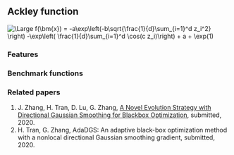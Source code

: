 ## Ackley function

<img src="https://latex.codecogs.com/svg.latex?\Large&space;f(\bm{x}) = -a\exp\left(-b\sqrt{\frac{1}{d}\sum_{i=1}^d z_i^2} \right)
-\exp\left( \frac{1}{d}\sum_{i=1}^d \cos(c z_i)\right) + a + \exp(1)" title="\Large f(\bm{x}) = -a\exp\left(-b\sqrt{\frac{1}{d}\sum_{i=1}^d z_i^2} \right) -\exp\left( \frac{1}{d}\sum_{i=1}^d \cos(c z_i)\right) + a + \exp(1)" />

### Features


### Benchmark functions 



### Related papers 

1. J. Zhang, H. Tran, D. Lu, G. Zhang, [A Novel Evolution Strategy with Directional Gaussian Smoothing for Blackbox Optimization](https://arxiv.org/pdf/2002.03001.pdf), submitted, 2020. 
2. H. Tran, G. Zhang, AdaDGS: An adaptive black-box optimization method with a nonlocal directional Gaussian smoothing gradient, submitted, 2020.
